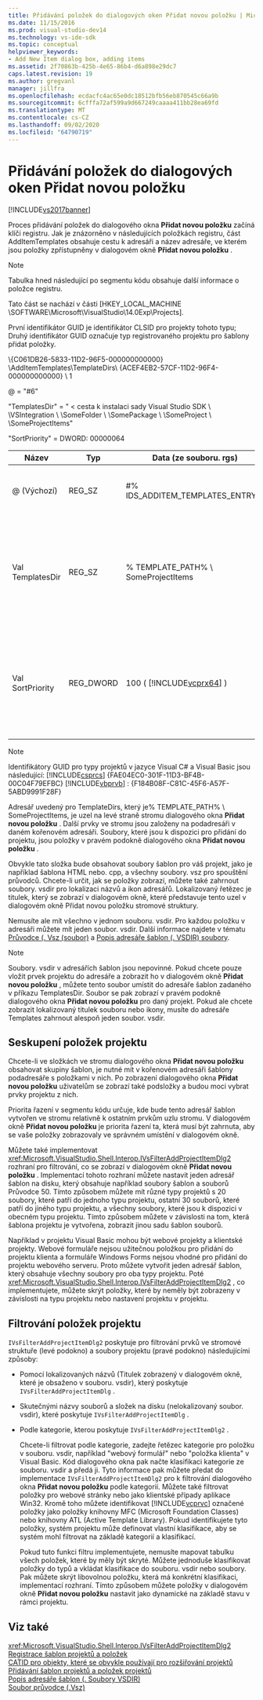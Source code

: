 ```yaml
---
title: Přidávání položek do dialogových oken Přidat novou položku | Microsoft Docs
ms.date: 11/15/2016
ms.prod: visual-studio-dev14
ms.technology: vs-ide-sdk
ms.topic: conceptual
helpviewer_keywords:
- Add New Item dialog box, adding items
ms.assetid: 2f70863b-425b-4e65-86b4-d6a898e29dc7
caps.latest.revision: 19
ms.author: gregvanl
manager: jillfra
ms.openlocfilehash: ecdacfc4ac65e0dc18512bfb56eb870545c66a9b
ms.sourcegitcommit: 6cfffa72af599a9d667249caaaa411bb28ea69fd
ms.translationtype: MT
ms.contentlocale: cs-CZ
ms.lasthandoff: 09/02/2020
ms.locfileid: "64790719"
---
```

# <a name="adding-items-to-the-add-new-item-dialog-boxes"></a>Přidávání položek do dialogových oken Přidat novou položku
[!INCLUDE[vs2017banner](../../includes/vs2017banner.md)]

Proces přidávání položek do dialogového okna **Přidat novou položku** začíná klíči registru. Jak je znázorněno v následujících položkách registru, část AddItemTemplates obsahuje cestu k adresáři a název adresáře, ve kterém jsou položky zpřístupněny v dialogovém okně **Přidat novou položku** .  
  
> [!NOTE]
> Tabulka hned následující po segmentu kódu obsahuje další informace o položce registru.  
  
 Tato část se nachází v části [HKEY_LOCAL_MACHINE \SOFTWARE\Microsoft\VisualStudio\14.0Exp\Projects].  
  
 První identifikátor GUID je identifikátor CLSID pro projekty tohoto typu; Druhý identifikátor GUID označuje typ registrovaného projektu pro šablony přidat položky.  
  
 \\{C061DB26-5833-11D2-96F5-000000000000} \AddItemTemplates\TemplateDirs\ {ACEF4EB2-57CF-11D2-96F4-000000000000} \ 1  
  
 @ = "#6"  
  
 "TemplatesDir" = " \< cesta k instalaci sady Visual Studio SDK \\ \VSIntegration \\ \SomeFolder \\ \SomePackage \\ \SomeProject \\ \SomeProjectItems"  
  
 "SortPriority" = DWORD: 00000064  
  
|Název|Typ|Data (ze souboru. rgs)|Popis|  
|----------|----------|-----------------------------|-----------------|  
|@ (Výchozí)|REG_SZ|#% IDS_ADDITEM_TEMPLATES_ENTRY%|ID prostředku pro šablony pro **Přidání položek**|  
|Val TemplatesDir|REG_SZ|% TEMPLATE_PATH% \ SomeProjectItems|Cesta k položkám projektu zobrazeným v dialogovém okně průvodce **přidáním nové položky**|  
|Val SortPriority|REG_DWORD|100 ( [!INCLUDE[vcprx64](../../includes/vcprx64-md.md)] )|Určuje pořadí řazení v uzlu stromu souborů zobrazených v dialogovém okně **Přidat novou položku** .|  
  
> [!NOTE]
> Identifikátory GUID pro typy projektů v jazyce Visual C# a Visual Basic jsou následující: [!INCLUDE[csprcs](../../includes/csprcs-md.md)] {FAE04EC0-301F-11D3-BF4B-00C04F79EFBC} [!INCLUDE[vbprvb](../../includes/vbprvb-md.md)] : {F184B08F-C81C-45F6-A57F-5ABD9991F28F}  
  
 Adresář uvedený pro TemplateDirs, který je% TEMPLATE_PATH% \ SomeProjectItems, je uzel na levé straně stromu dialogového okna **Přidat novou položku** . Další prvky ve stromu jsou založeny na podadresáři v daném kořenovém adresáři. Soubory, které jsou k dispozici pro přidání do projektu, jsou položky v pravém podokně dialogového okna **Přidat novou položku** .  
  
 Obvykle tato složka bude obsahovat soubory šablon pro váš projekt, jako je například šablona HTML nebo. cpp, a všechny soubory. vsz pro spouštění průvodců. Chcete-li určit, jak se položky zobrazí, můžete také zahrnout soubory. vsdir pro lokalizaci názvů a ikon adresářů. Lokalizovaný řetězec je titulek, který se zobrazí v dialogovém okně, které představuje tento uzel v dialogovém okně Přidat novou položku stromové struktury.  
  
 Nemusíte ale mít všechno v jednom souboru. vsdir. Pro každou položku v adresáři můžete mít jeden soubor. vsdir. Další informace najdete v tématu [Průvodce (. Vsz (soubor)](../../extensibility/internals/wizard-dot-vsz-file.md) a [Popis adresáře šablon (. VSDIR) soubory](../../extensibility/internals/template-directory-description-dot-vsdir-files.md).  
  
> [!NOTE]
> Soubory. vsdir v adresářích šablon jsou nepovinné. Pokud chcete pouze vložit prvek projektu do adresáře a zobrazit ho v dialogovém okně **Přidat novou položku** , můžete tento soubor umístit do adresáře šablon zadaného v příkazu TemplatesDir. Soubor se pak zobrazí v pravém podokně dialogového okna **Přidat novou položku** pro daný projekt. Pokud ale chcete zobrazit lokalizovaný titulek souboru nebo ikony, musíte do adresáře Templates zahrnout alespoň jeden soubor. vsdir.  
  
## <a name="grouping-project-items"></a>Seskupení položek projektu  
 Chcete-li ve složkách ve stromu dialogového okna **Přidat novou položku** obsahovat skupiny šablon, je nutné mít v kořenovém adresáři šablony podadresáře s položkami v nich. Po zobrazení dialogového okna **Přidat novou položku** uživatelům se zobrazí také podsložky a budou moci vybrat prvky projektu z nich.  
  
 Priorita řazení v segmentu kódu určuje, kde bude tento adresář šablon vytvořen ve stromu relativně k ostatním prvkům uzlu stromu. V dialogovém okně **Přidat novou položku** je priorita řazení ta, která musí být zahrnuta, aby se vaše položky zobrazovaly ve správném umístění v dialogovém okně.  
  
 Můžete také implementovat <xref:Microsoft.VisualStudio.Shell.Interop.IVsFilterAddProjectItemDlg2> rozhraní pro filtrování, co se zobrazí v dialogovém okně **Přidat novou položku** . Implementací tohoto rozhraní můžete nastavit jeden adresář šablon na disku, který obsahuje například soubory šablon a souborů Průvodce 50. Tímto způsobem můžete mít různé typy projektů s 20 soubory, které patří do jednoho typu projektu, ostatní 30 souborů, které patří do jiného typu projektu, a všechny soubory, které jsou k dispozici v obecném typu projektu. Tímto způsobem můžete v závislosti na tom, která šablona projektu je vytvořena, zobrazit jinou sadu šablon souborů.  
  
 Například v projektu Visual Basic mohou být webové projekty a klientské projekty. Webové formuláře nejsou užitečnou položkou pro přidání do projektu klienta a formuláře Windows Forms nejsou vhodné pro přidání do projektu webového serveru. Proto můžete vytvořit jeden adresář šablon, který obsahuje všechny soubory pro oba typy projektu. Poté <xref:Microsoft.VisualStudio.Shell.Interop.IVsFilterAddProjectItemDlg2> , co implementujete, můžete skrýt položky, které by neměly být zobrazeny v závislosti na typu projektu nebo nastavení projektu v projektu.  
  
## <a name="filtering-project-items"></a>Filtrování položek projektu  
 `IVsFilterAddProjectItemDlg2` poskytuje pro filtrování prvků ve stromové struktuře (levé podokno) a soubory projektu (pravé podokno) následujícími způsoby:  
  
- Pomocí lokalizovaných názvů (Titulek zobrazený v dialogovém okně, které je obsaženo v souboru. vsdir), který poskytuje `IVsFilterAddProjectItemDlg` .  
  
- Skutečnými názvy souborů a složek na disku (nelokalizovaný soubor. vsdir), které poskytuje `IVsFilterAddProjectItemDlg` .  
  
- Podle kategorie, kterou poskytuje `IVsFilterAddProjectItemDlg2` .  
  
  Chcete-li filtrovat podle kategorie, zadejte řetězec kategorie pro položku v souboru. vsdir, například "webový formulář" nebo "položka klienta" v Visual Basic. Kód dialogového okna pak načte klasifikaci kategorie ze souboru. vsdir a předá ji. Tyto informace pak můžete předat do implementace `IVsFilterAddProjectItemDlg2` pro k filtrování dialogového okna **Přidat novou položku** podle kategorií. Můžete také filtrovat položky pro webové stránky nebo jako klientské případy aplikace Win32. Kromě toho můžete identifikovat [!INCLUDE[vcprvc](../../includes/vcprvc-md.md)] označené položky jako položky knihovny MFC (Microsoft Foundation Classes) nebo knihovny ATL (Active Template Library). Pokud identifikujete tyto položky, systém projektu může definovat vlastní klasifikace, aby se systém mohl filtrovat na základě kategorií a klasifikací.  
  
  Pokud tuto funkci filtru implementujete, nemusíte mapovat tabulku všech položek, které by měly být skryté. Můžete jednoduše klasifikovat položky do typů a vkládat klasifikace do souboru. vsdir nebo soubory. Pak můžete skrýt libovolnou položku, která má konkrétní klasifikaci, implementací rozhraní. Tímto způsobem můžete položky v dialogovém okně **Přidat novou položku** nastavit jako dynamické na základě stavu v rámci projektu.  
  
## <a name="see-also"></a>Viz také  
 <xref:Microsoft.VisualStudio.Shell.Interop.IVsFilterAddProjectItemDlg2>   
 [Registrace šablon projektů a položek](../../extensibility/internals/registering-project-and-item-templates.md)   
 [CATID pro objekty, které se obvykle používají pro rozšiřování projektů](../../extensibility/internals/catids-for-objects-that-are-typically-used-to-extend-projects.md)   
 [Přidávání šablon projektů a položek projektů](../../extensibility/internals/adding-project-and-project-item-templates.md)   
 [Popis adresáře šablon (. Soubory VSDIR)](../../extensibility/internals/template-directory-description-dot-vsdir-files.md)   
 [Soubor průvodce (.Vsz)](../../extensibility/internals/wizard-dot-vsz-file.md)
